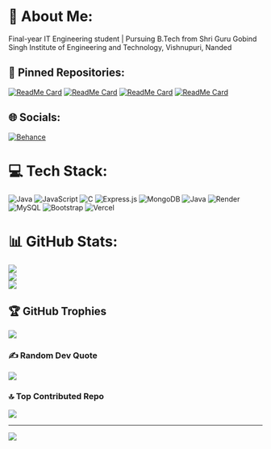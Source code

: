 # 💫 About Me:
Final-year IT Engineering student | Pursuing B.Tech from Shri Guru Gobind Singh Institute of Engineering and Technology, Vishnupuri, Nanded

## 📌 Pinned Repositories:
[![ReadMe Card](https://github-readme-stats.vercel.app/api/pin/?username=ashutosht123&repo=repository1&theme=dark)](https://github.com/ashutosht123/Seva)
[![ReadMe Card](https://github-readme-stats.vercel.app/api/pin/?username=ashutosht123&repo=repository2&theme=dark)](https://github.com/ashutosht123/repository2)
[![ReadMe Card](https://github-readme-stats.vercel.app/api/pin/?username=ashutosht123&repo=repository3&theme=dark)](https://github.com/ashutosht123/repository3)
[![ReadMe Card](https://github-readme-stats.vercel.app/api/pin/?username=ashutosht123&repo=repository4&theme=dark)](https://github.com/ashutosht123/repository4)

## 🌐 Socials:
[![Behance](https://img.shields.io/badge/Behance-1769ff?logo=behance&logoColor=white)](https://behance.net/ashutosht123)

# 💻 Tech Stack:
![Java](https://img.shields.io/badge/java-%23ED8B00.svg?style=for-the-badge&logo=openjdk&logoColor=white) ![JavaScript](https://img.shields.io/badge/javascript-%23323330.svg?style=for-the-badge&logo=javascript&logoColor=%23F7DF1E) ![C](https://img.shields.io/badge/c-%2300599C.svg?style=for-the-badge&logo=c&logoColor=white) ![Express.js](https://img.shields.io/badge/express.js-%23404d59.svg?style=for-the-badge&logo=express&logoColor=%2361DAFB) ![MongoDB](https://img.shields.io/badge/MongoDB-%234ea94b.svg?style=for-the-badge&logo=mongodb&logoColor=white) ![Java](https://img.shields.io/badge/java-%23ED8B00.svg?style=for-the-badge&logo=openjdk&logoColor=white) ![Render](https://img.shields.io/badge/Render-%46E3B7.svg?style=for-the-badge&logo=render&logoColor=white) ![MySQL](https://img.shields.io/badge/mysql-4479A1.svg?style=for-the-badge&logo=mysql&logoColor=white) ![Bootstrap](https://img.shields.io/badge/bootstrap-%238511FA.svg?style=for-the-badge&logo=bootstrap&logoColor=white) ![Vercel](https://img.shields.io/badge/vercel-%23000000.svg?style=for-the-badge&logo=vercel&logoColor=white)

# 📊 GitHub Stats:
![](https://github-readme-stats.vercel.app/api?username=ashutosht123&theme=dark&hide_border=false&include_all_commits=true&count_private=true)<br/>
![](https://github-readme-streak-stats.herokuapp.com/?user=ashutosht123&theme=dark&hide_border=false)<br/>
![](https://github-readme-stats.vercel.app/api/top-langs/?username=ashutosht123&theme=dark&hide_border=false&include_all_commits=true&count_private=true&layout=compact)

## 🏆 GitHub Trophies
![](https://github-profile-trophy.vercel.app/?username=ashutosht123&theme=radical&no-frame=false&no-bg=true&margin-w=4)

### ✍️ Random Dev Quote
![](https://quotes-github-readme.vercel.app/api?type=horizontal&theme=radical)

### 🔝 Top Contributed Repo
![](https://github-contributor-stats.vercel.app/api?username=ashutosht123&limit=5&theme=dark&combine_all_yearly_contributions=true)

---
[![](https://visitcount.itsvg.in/api?id=ashutosht123&icon=0&color=0)](https://visitcount.itsvg.in)

<!-- Proudly created with GPRM ( https://gprm.itsvg.in ) -->
